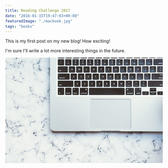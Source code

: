 ```yaml
---
title: Reading Challenge 2017
date: "2018-01-15T19:47:03+00:00"
featuredImage: "./macbook.jpg"
tags: "books"
---
```


This is my first post on my new blog! How exciting!

I'm sure I'll write a lot more interesting things in the future.

![Macbook](./macbook.jpg)

